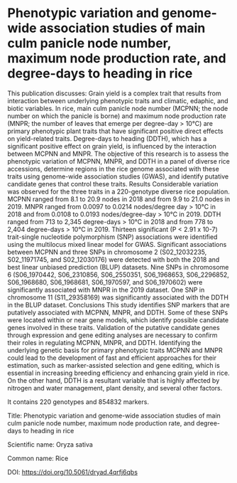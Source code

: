 # Phenotypic variation and genome-wide association studies of main culm panicle node number, maximum node production rate, and degree-days to heading in rice

This publication discusses: Grain yield is a complex trait that results from interaction between underlying phenotypic traits and climatic, edaphic, and biotic variables. In rice, main culm panicle node number (MCPNN; the node number on which the panicle is borne) and maximum node production rate (MNPR; the number of leaves that emerge per degree-day > 10°C) are primary phenotypic plant traits that have significant positive direct effects on yield-related traits. Degree-days to heading (DDTH), which has a significant positive effect on grain yield, is influenced by the interaction between MCPNN and MNPR. The objective of this research is to assess the phenotypic variation of MCPNN, MNPR, and DDTH in a panel of diverse rice accessions, determine regions in the rice genome associated with these traits using genome-wide association studies (GWAS), and identify putative candidate genes that control these traits.  Results Considerable variation was observed for the three traits in a 220-genotype diverse rice population. MCPNN ranged from 8.1 to 20.9 nodes in 2018 and from 9.9 to 21.0 nodes in 2019. MNPR ranged from 0.0097 to 0.0214 nodes/degree day > 10°C in 2018 and from 0.0108 to 0.0193 nodes/degree-day > 10°C in 2019. DDTH ranged from 713 to 2,345 degree-days > 10°C in 2018 and from 778 to 2,404 degree-days > 10°C in 2019.  Thirteen significant (P < 2.91 x 10-7) trait-single nucleotide polymorphism (SNP) associations were identified using the multilocus mixed linear model for GWAS. Significant associations between MCPNN and three SNPs in chromosome 2 (S02_12032235, S02_11971745, and S02_12030176) were detected with both the 2018 and best linear unbiased prediction (BLUP) datasets. Nine SNPs in chromosome 6 (S06_1970442, S06_2310856, S06_2550351, S06_1968653, S06_2296852, S06_1968680, S06_1968681, S06_1970597, and S06_1970602) were significantly associated with MNPR in the 2019 dataset. One SNP in chromosome 11 (S11_29358169) was significantly associated with the DDTH in the BLUP dataset.  Conclusions This study identifies SNP markers that are putatively associated with MCPNN, MNPR, and DDTH. Some of these SNPs were located within or near gene models, which identify possible candidate genes involved in these traits. Validation of the putative candidate genes through expression and gene editing analyses are necessary to confirm their roles in regulating MCPNN, MNPR, and DDTH. Identifying the underlying genetic basis for primary phenotypic traits MCPNN and MNPR could lead to the development of fast and efficient approaches for their estimation, such as marker-assisted selection and gene editing, which is essential in increasing breeding efficiency and enhancing grain yield in rice. On the other hand, DDTH is a resultant variable that is highly affected by nitrogen and water management, plant density, and several other factors.

It contains 220 genotypes and 854832 markers.

Title: Phenotypic variation and genome-wide association studies of main culm panicle node number, maximum node production rate, and degree-days to heading in rice

Scientific name: Oryza sativa

Common name: Rice

DOI: https://doi.org/10.5061/dryad.4qrfj6qbs


